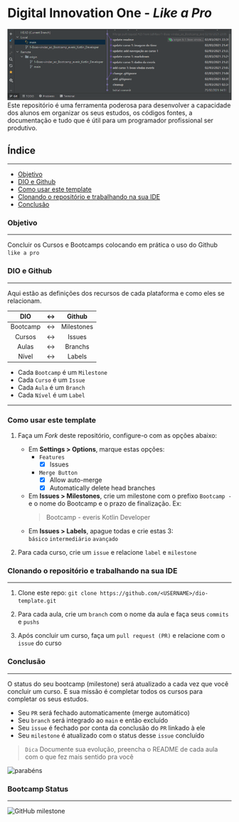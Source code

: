 # Digital Innovation One - _Like a Pro_

![commits](./assets/git-commits.png)
Este repositório é uma ferramenta poderosa para desenvolver a capacidade dos alunos em organizar os seus estudos,
os códigos fontes, a documentação e tudo que é útil para um programador profissional ser produtivo.

<!-- 
[![EdMaxi stats](https://github-readme-stats-edmaxi.vercel.app/api?username=edMaxi&hide=contribs&count_private=true&show_icons=true&title_color=0af&icon_color=fa0&text_color=ddd&bg_color=1a202c&hide_border=true&locale=pt-br&custom_title=Minhas%20Estatísticas%20no%20Github)](https://github.com/edmaxi/github-readme-stats)
[![Top Langs](https://github-readme-stats-edmaxi.vercel.app/api/top-langs/?username=edmaxi)](https://github.com/edmaxi/github-readme-stats)
-->


## Índice

---

- [Objetivo](#objetivo)
- [DIO e Github](#dio-e-github)
- [Como usar este template](#como-usar-este-template)
- [Clonando o repositório e trabalhando na sua IDE](#clonando-o-repositório-e-trabalhando-na-sua-ide)
- [Conclusão](#conclusão)

### Objetivo

---

Concluir os Cursos e Bootcamps colocando em prática o uso do Github `like a pro`

### DIO e Github

---

Aqui estão as definições dos recursos de cada plataforma e como eles se relacionam.

| DIO | <-> | Github |
| :---: | :---: | :---:|
| Bootcamp | <-> | Milestones |
| Cursos | <-> | Issues |
| Aulas | <-> | Branchs
| Nível | <-> | Labels

- Cada `Bootcamp` é um `Milestone`
- Cada `Curso` é um `Issue`
- Cada `Aula` é um `Branch`
- Cada `Nível` é um `Label`


---

### Como usar este template

1. Faça um _Fork_ deste repositório, configure-o com as opções abaixo:
    * Em **Settings > Options**, marque estas opções:
        - `Features`
            - [x] Issues
        - `Merge Button`
            - [x] Allow auto-merge
            - [x] Automatically delete head branches
    * Em **Issues > Milestones**, crie um milestone com o prefixo `Bootcamp - ` e o nome do Bootcamp
      e o prazo de finalização.
      Ex:
      >Bootcamp - everis Kotlin Developer
    * Em **Issues > Labels**, apague todas e crie estas 3:  
      `básico` `intermediário` `avançado`

1. Para cada curso, crie um `issue` e relacione `label` e `milestone`

### Clonando o repositório e trabalhando na sua IDE

---

1. Clone este repo:
   `git clone https://github.com/<USERNAME>/dio-template.git`

1. Para cada aula, crie um `branch` com o nome da aula e faça seus `commits` e `pushs`
1. Após concluir um curso, faça um `pull request (PR)` e relacione com o `issue` do curso

### Conclusão

---
O status do seu bootcamp (milestone) será atualizado a cada vez que você concluir um curso.
E sua missão é completar todos os cursos para completar os seus estudos.


- Seu `PR` será fechado automaticamente (merge automático)
- Seu `branch` será integrado ao `main` e então excluído
- Seu `issue` é fechado por conta da conclusão do `PR` linkado à ele
- Seu `milestone` é atualizado com o status desse `issue` concluído

> `Dica` Documente sua evolução, preencha o README de cada aula com o que fez mais sentido pra você

![parabéns](https://media.giphy.com/media/xT0xezQGU5xCDJuCPe/giphy.gif)

### Bootcamp Status

---
![GitHub milestone](https://img.shields.io/github/milestones/progress/edMaxi/dio/1?style=for-the-badge)
